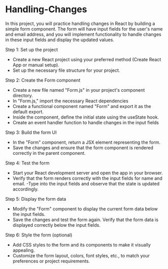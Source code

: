 # Handling-Changes

In this project, you will
practice handling changes
in React by building a 
simple form component.
The form will have input
fields for the user's name
and email address, and
you will implement
functionality to handle
changes in these input
fields and display the 
updated values.

Step 1: Set up the project

- Create a new React project
using your preferred method
(Create React App or manual setup).
- Set up the necessary 
file structure for your project.

Step 2: Create the Form component

- Create a new file named
"Form.js" in your project's
component directory.
- In "Form.js," import the
necessary React dependencies
- Create a functional component
named "Form" and export it
as the default export.
- Inside the component, define
the initial state
using the useState hook.
- Create an event handler
function to handle changes
in the input fields

Step 3: Build the form UI

- In the "Form" component,
return a JSX element
representing the form.
- Save the changes and ensure
that the form component is
rendered correctly in
the parent component.

Step 4: Test the form

- Start your React development
server and open the app
in your browser.
- Verify that the form renders
correctly with the input
fields for name and email.
-Type into the input fields
and observe that the state
is updated accordingly.

Step 5: Display the form data

- Modify the "Form" component
to display the current form
data below the input fields.
- Save the changes and test
the form again. Verify that
the form data is displayed
correctly below the input fields.

Step 6: Style the form (optional)

- Add CSS styles to the form
and its components to make
it visually appealing.
- Customize the form layout,
colors, font styles, etc.,
to match your preferences
or project requirements.


